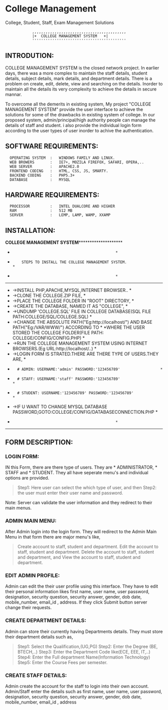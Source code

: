 # College Management
College, Student, Staff, Exam Management Solutions


				,,,,,,,,,,,,,,,,,,,,,,,,,,,,,,,,,,,,,,,,,,
				|+	COLLEGE MANAGEMENT SYSTEM	+|
				''''''''''''''''''''''''''''''''''''''''''

## INTRODUTION:

COLLEGE MANAGEMENT SYSTEM is the closed network project. In earlier days, there was a more complex to maintain the staff details, student details, subject details, mark details, and department details. There is a problem on create, edit, delete, view and searching on the details. Inorder to maintain all the details its very complexity to achieve the details in secure mannar.

To overcome all the demerits in existing system, My project "COLLEGE MANAGEMENT SYSTEM" provide the user interface to achieve the solutions for some of the drawbacks in existing system of college. In our proposed system, admin/principal/high authority people can manage the details of staff and student. i also provide the individual login form according to the user types of user inorder to achive the authentication.

## SOFTWARE REQUIREMENTS:
	  OPERATING SYSTEM  :	WINDOWS FAMILY AND LINUX.
	  WEB BROWERS       :	IE7+, MOZILA FIREFOX, SAFARI, OPERA,..
	  WEB SERVER        :	APACHE2.0
	  FRONTEND CODING   :	HTML, CSS, JS, SMARTY.
	  BACKEND CODING    :	PHP5.3+
	  DATABASE          :	MYSQL

## HARDWARE REQUIREMENTS:
	  PROCESSOR         :	INTEL DUALCORE AND HIGHER
	  RAM               :	512 MB
	  SERVER            :	LEMP, LAMP, WAMP, XXAMP

## INSTALLATION:

******************************COLLEGE MANAGEMENT SYSTEM**************************************************
*													*
*		  STEPS TO INSTALL THE COLLEGE MANAGEMENT SYSTEM.					*
*													*
*********************************************************************************************************
*	->INSTALL PHP,APACHE,MYSQL,INTERNET BROWSER..							*
*	->CLONE THE COLLEGE.ZIP FILE,							 		*
*	->PLACE THE COLLEGE FOLDER IN "ROOT" DIRECTORY,					 		*
*	->CREATE THE DATABASE, NAMED IT AS "COLLEGE",					 		*
*	->UNDUMP 'COLLEGE.SQL' FILE IN COLLEGE DATABASE(SQL FILE PATH:COLLEGE/SQL/COLLEGE.SQL)		*
*	->CHANGE THE ABSOLUTE PATH("Eg:http://localhost/") AND BASE PATH("Eg:/VAR/WWW/") ACCORDING TO	*
*WHERE THE USER STORED THE COLLEGE FOLDER(FILE PATH: COLLEGE/CONFIG/CONFIG.PHP)				*
*	->RUN THE COLLEGE MANAGEMENT SYSTEM USING INTERNET BROWSERS.(Eg URL:http://localhost/..)	*
*	->LOGIN FORM IS STRATED.THERE ARE THERE TYPE OF USERS.THEY ARE,					*
*		# ADMIN: USERNAME:'admin' PASSWORD:'123456789'					*
*		# STAFF: USERNAME:'staff' PASSWORD:'123456789'						*
*		# STUDENT: USERNAME:'123456789' PASSWORD:'123456789'					*
*	->IF U WANT TO CHANGE MYSQL DATABASE PASSWORD,GOTO:COLLEGE/CONFIG/DATABASECONNECTION.PHP	*
*													*
*********************************************************************************************************

## FORM DESCRIPTION:

  ### LOGIN FORM:
	
   IN this Form, there are there type of users. They are 
				* ADMINISTRATOR, 
				* STAFF and 
				* STUDENT. 
   They all have seperate menu's and individual options are provided.
    
  > Step1: Here user can select the which type of user, and then
  > Step2: the user must enter their user name and password. 

Note: Server can validate the user information and they redirect to their main menus.

  ### ADMIN MAIN MENU:
  
   After Admin login into the login form. They will redirect to the Admin Main Menu in that form there are major menu's like,
  > Create account to staff, student and department. 
  > Edit the account to staff, student and department.
  > Delete the account to staff, student and department, and
  > View the account to staff, student and department.

  ### EDIT ADMIN PROFILE:
	
   Admin can edit the their user profile using this interface. They have to edit their personal information likes first name, user name, user password, designation, security question, security answer, gender, dob date, mobile_number, email_id , address. If they click Submit button server change their requests.

   ### CREATE DEPARTMENT DETAILS:
  
   Admin can store their currently having Departments details. They must store their department details such as,
	
  > Step1: Select the Qualification,(UG,PG)
  > Step2: Enter the Degree (BE, BTECH,..)
  > Step3: Enter the Department Code like(ECE, EEE, IT,..)
  > Step4: Enter the Full department Name(Information Technology)
  > Step5: Enter the Course Fees per semester.

   ### CREATE STAFF DETAILS:
   
   Admin create the account for the staff to login into their own account. Admin/Staff enter the details such as first name, user name, user password, designation, security question, security answer, gender, dob date, mobile_number, email_id , address
